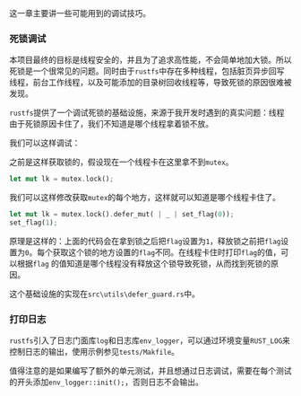 这一章主要讲一些可能用到的调试技巧。

### 死锁调试

本项目最终的目标是线程安全的，并且为了追求高性能，不会简单地加大锁。所以死锁是一个很常见的问题。同时由于`rustfs`中存在多种线程，包括脏页异步回写线程，前台工作线程，以及可能添加的目录树回收线程等，导致死锁的原因很难被发现。

`rustfs`提供了一个调试死锁的基础设施，来源于我开发时遇到的真实问题：线程由于死锁原因卡住了，我们不知道是哪个线程拿着锁不放。

我们可以这样调试：

之前是这样获取锁的，假设现在一个线程卡在这里拿不到`mutex`。

```rust
let mut lk = mutex.lock();
```

我们可以这样修改获取`mutex`的每个地方，这样就可以知道是哪个线程卡住了。

```rust
let mut lk = mutex.lock().defer_mut( | _ | set_flag(0));
set_flag(1);
```

原理是这样的：上面的代码会在拿到锁之后把`flag`设置为`1`，释放锁之前把`flag`设置为`0`。每个获取这个锁的地方设置的`flag`不同。在线程卡住时打印`flag`的值，可以根据`flag`
的值知道是哪个线程没有释放这个锁导致死锁，从而找到死锁的原因。

这个基础设施的实现在`src\utils\defer_guard.rs`中。

### 打印日志

`rustfs`引入了日志门面库`log`和日志库`env_logger`，可以通过环境变量`RUST_LOG`来控制日志的输出，使用示例参见`tests/Makfile`。

值得注意的是如果编写了额外的单元测试，并且想通过日志调试，需要在每个测试的开头添加`env_logger::init();`，否则日志不会输出。